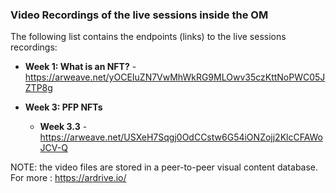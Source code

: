 ### Video Recordings of the live sessions inside the OM

The following list contains the endpoints (links) to the live sessions recordings:

- **Week 1: What is an NFT?** - https://arweave.net/yOCEIuZN7VwMhWkRG9MLOwv35czKttNoPWC05JZTP8g

- **Week 3: PFP NFTs**
    - **Week 3.3** - https://arweave.net/USXeH7Sqgj0OdCCstw6G54iONZojj2KlcCFAWoJCV-Q



NOTE: the video files are stored in a peer-to-peer visual content database. For more : https://ardrive.io/ 
